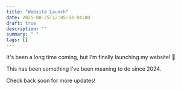 ```yaml
---
title: "Website Launch"
date: 2025-08-25T12:05:53-04:00
draft: true
description: ""
summary: " "
tags: []
---
```


It's been a long time coming, but I'm finally launching my website! 🎉

This has been something I've been meaning to do since 2024.

Check back soon for more updates!
